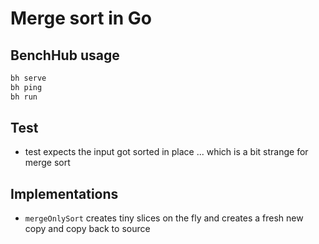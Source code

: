 # Merge sort in Go

## BenchHub usage

```bash
bh serve
bh ping
bh run
```

## Test

- test expects the input got sorted in place ... which is a bit strange for merge sort

## Implementations

- `mergeOnlySort` creates tiny slices on the fly and creates a fresh new copy and copy back to source

